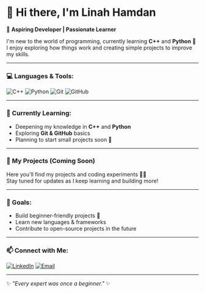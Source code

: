 # 👋 Hi there, I'm Linah Hamdan  

🎯 **Aspiring Developer | Passionate Learner**  

I'm new to the world of programming, currently learning **C++** and **Python** 🐍  
I enjoy exploring how things work and creating simple projects to improve my skills.  

---

### 💻 Languages & Tools:
![C++](https://img.shields.io/badge/C%2B%2B-00599C?style=for-the-badge&logo=c%2B%2B&logoColor=white)
![Python](https://img.shields.io/badge/Python-3776AB?style=for-the-badge&logo=python&logoColor=yellow)
![Git](https://img.shields.io/badge/Git-F05033?style=for-the-badge&logo=git&logoColor=white)
![GitHub](https://img.shields.io/badge/GitHub-181717?style=for-the-badge&logo=github&logoColor=white)

---

### 🌱 Currently Learning:
- Deepening my knowledge in **C++** and **Python**
- Exploring **Git & GitHub** basics  
- Planning to start small projects soon 🚀  

---

### 📂 My Projects (Coming Soon)
Here you'll find my projects and coding experiments 👩‍💻  
Stay tuned for updates as I keep learning and building more!

---

### 🎯 Goals:
- Build beginner-friendly projects 🧩  
- Learn new languages & frameworks  
- Contribute to open-source projects in the future  

---

### 📫 Connect with Me:
[![LinkedIn](https://img.shields.io/badge/LinkedIn-blue?style=for-the-badge&logo=linkedin)](#)
[![Email](https://img.shields.io/badge/Email-D14836?style=for-the-badge&logo=gmail&logoColor=white)](#)

---

✨ *"Every expert was once a beginner."* ✨  
